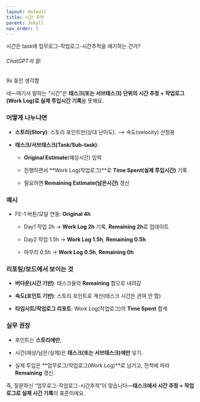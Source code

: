 ```yaml
---
layout: default
title: 시간 추적
parent: Jekyll
nav_order: 3
---
```



시간은 task에 업무로그-작업로그-시간추적을 얘기하는 건가?

###### ChatGPT의 말:

9s 동안 생각함

네—여기서 말하는 “시간”은 **태스크(또는 서브태스크) 단위의 시간 추정 + 작업로그(Work Log)로 실제 투입시간 기록**을 뜻해요.

### 어떻게 나누냐면

- **스토리(Story)**: 스토리 포인트만(상대 난이도). ⟶ 속도(velocity) 산정용
    
- **태스크/서브태스크(Task/Sub-task)**:
    
    - **Original Estimate**(예상시간) 입력
        
    - 진행하면서 **Work Log(작업로그)**로 **Time Spent(실제 투입시간)** 기록
        
    - 필요하면 **Remaining Estimate(남은시간)** 갱신
        

### 예시

- FE-1 버튼/모달 연동: **Original 4h**
    
    - Day1 작업 2h → **Work Log 2h** 기록, **Remaining 2h**로 업데이트
        
    - Day2 작업 1.5h → **Work Log 1.5h**, **Remaining 0.5h**
        
    - 마무리 0.5h → **Work Log 0.5h**, **Remaining 0h**
        

### 리포팅/보드에서 보이는 것

- **버다운(시간 기반)**: 태스크들의 **Remaining** 합으로 내려감
    
- **속도(포인트 기반)**: 스토리 포인트로 계산(태스크 시간은 관여 안 함)
    
- **타임시트/작업로그 리포트**: Work Log(작업로그)의 **Time Spent** 합계
    

### 실무 권장

- 포인트는 **스토리에만**,
    
- 시간(예상/남은/실제)은 **태스크(또는 서브태스크)에만** 넣기.
    
- 실제 투입은 **업무로그/작업로그(Work Log)**로 남기고, 진척에 따라 **Remaining** 갱신.
    

즉, 질문하신 “업무로그-작업로그-시간추적”이 맞습니다—**태스크에서 시간 추정 + 작업로그로 실제 시간 기록**이 표준이에요.
